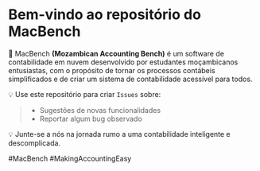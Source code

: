 # **Bem-vindo ao repositório do MacBench** 

🚀 MacBench **(Mozambican Accounting Bench)** é um software de contabilidade em nuvem desenvolvido por estudantes moçambicanos entusiastas, com o propósito de tornar os processos contábeis simplificados e de criar um sistema de contabilidade acessível para todos.


💡 Use este repositório para criar `Issues` sobre:
  >  - Sugestões de novas funcionalidades
  >  - Reportar algum bug observado



💡 Junte-se a nós na jornada rumo a uma contabilidade inteligente e descomplicada.

#MacBench
#MakingAccountingEasy
